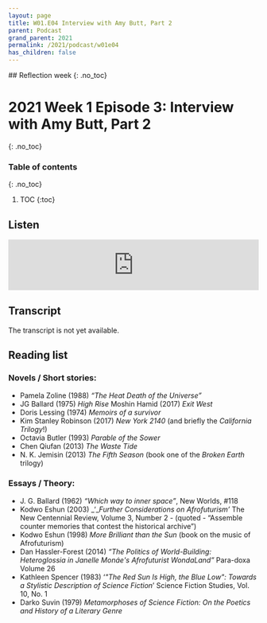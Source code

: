 ```yaml
---
layout: page
title: W01.E04 Interview with Amy Butt, Part 2
parent: Podcast
grand_parent: 2021
permalink: /2021/podcast/w01e04
has_children: false
---
```


## Reflection week
{: .no_toc}

# 2021 Week 1 Episode 3: Interview with Amy Butt, Part 2
{: .no_toc}

### Table of contents
{: .no_toc}

1. TOC
{:toc}

## Listen

<iframe src="https://anchor.fm/olliepalmer/embed/episodes/Week-4-Episode-5-Interview-with-Amy-Butt--part-2-edultt" height="102px" width="100%" frameborder="0" scrolling="no"></iframe>

## Transcript

The transcript is not yet available.

## Reading list

### Novels / Short stories:

- Pamela Zoline (1988) _“The Heat Death of the Universe”_
- JG Ballard (1975) _High Rise_
Moshin Hamid (2017) _Exit West_
- Doris Lessing (1974) _Memoirs of a survivor_
- Kim Stanley Robinson (2017) _New York 2140_ (and briefly the _California Trilogy_!)
- Octavia Butler (1993) _Parable of the Sower_
- Chen Qiufan (2013) _The Waste Tide_
- N. K. Jemisin (2013) _The Fifth Season_ (book one of the _Broken Earth_ trilogy)

### Essays / Theory:

- J. G. Ballard (1962) _“Which way to inner space”_, New Worlds, \#118
- Kodwo Eshun (2003) _‘__Further Considerations on Afrofuturism’_ The New Centennial Review, Volume 3, Number 2 - (quoted -  “Assemble counter memories that contest the historical archive”)
- Kodwo Eshun (1998) _More Brilliant than the Sun_ (book on the music of Afrofuturism)
- Dan Hassler-Forest (2014) _“The Politics of World-Building: Heteroglossia in Janelle Monáe's Afrofuturist WondaLand”_ Para-doxa Volume 26
- Kathleen Spencer (1983) ‘_"The Red Sun Is High, the Blue Low": Towards a Stylistic Description of Science Fiction_’ Science Fiction Studies, Vol. 10, No. 1
- Darko Suvin (1979) _Metamorphoses of Science Fiction: On the Poetics and History of a Literary Genre_
